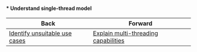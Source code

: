 #### * Understand single-thread model



| Back | Forward |
|---|---|
| [Identify unsuitable use cases](/ua/junior/nodejs/identify-inappropriate-uses.md)  | [Explain multi-threading capabilities](/ua/junior/nodejs/explain-multithreading-capabilities.md) |